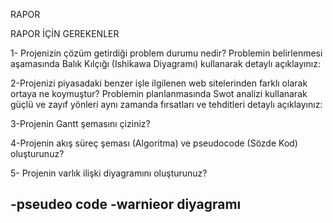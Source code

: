 RAPOR


RAPOR İÇİN GEREKENLER

1- Projenizin çözüm getirdiği problem durumu nedir? Problemin belirlenmesi
aşamasında Balık Kılçığı (Ishikawa Diyagramı) kullanarak detaylı açıklayınız:

2-Projenizi piyasadaki benzer işle ilgilenen web sitelerinden farklı olarak ortaya
ne koymuştur? Problemin planlanmasında Swot analizi kullanarak güçlü ve
zayıf yönleri aynı zamanda fırsatları ve tehditleri detaylı açıklayınız:

3-Projenin Gantt şemasını çiziniz?

4-Projenin akış süreç şeması (Algoritma) ve pseudocode (Sözde Kod)
oluşturunuz?

5- Projenin varlık ilişki diyagramını oluşturunuz?


-pseudeo code 
-warnieor diyagramı
-
